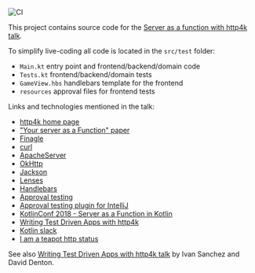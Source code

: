 ![CI](https://github.com/dkandalov/tictactoe4k/workflows/CI/badge.svg)

This project contains source code for the
[Server as a function with http4k talk](https://www.youtube.com/watch?v=vsueRJCJuLI).

To simplify live-coding all code is located in the `src/test` folder:
 - `Main.kt` entry point and frontend/backend/domain code
 - `Tests.kt` frontend/backend/domain tests
 - `GameView.hbs` handlebars template for the frontend
 - `resources` approval files for frontend tests

Links and technologies mentioned in the talk:
 - [http4k home page](https://www.http4k.org)
 - ["Your server as a Function" paper](https://monkey.org/~marius/funsrv.pdf) 
 - [Finagle](http://twitter.github.io/finagle)
 - [curl](https://en.wikipedia.org/wiki/CURL)
 - [ApacheServer](https://hc.apache.org/httpcomponents-core-ga)
 - [OkHttp](https://square.github.io/okhttp)
 - [Jackson](https://github.com/FasterXML/jackson)
 - [Lenses](https://scalac.io/scala-optics-lenses-with-monocle)
 - [Handlebars](https://handlebarsjs.com)
 - [Approval testing](http://www.oneeyedmen.com/tdd-v-testing-part3.html)
 - [Approval testing plugin for IntelliJ](https://plugins.jetbrains.com/plugin/9424-okey-doke-support)
 - [KotlinConf 2018 - Server as a Function in Kotlin](https://www.youtube.com/watch?v=vdxBNh1qx1Q) 
 - [Writing Test Driven Apps with http4k](https://www.youtube.com/watch?v=p1VTfcQJefk) 
 - [Kotlin slack](https://surveys.jetbrains.com/s3/kotlin-slack-sign-up)
 - [I am a teapot http status](https://en.wikipedia.org/wiki/Hyper_Text_Coffee_Pot_Control_Protocol)

See also [Writing Test Driven Apps with http4k talk](https://www.youtube.com/watch?v=p1VTfcQJefk) by Ivan Sanchez and David Denton.